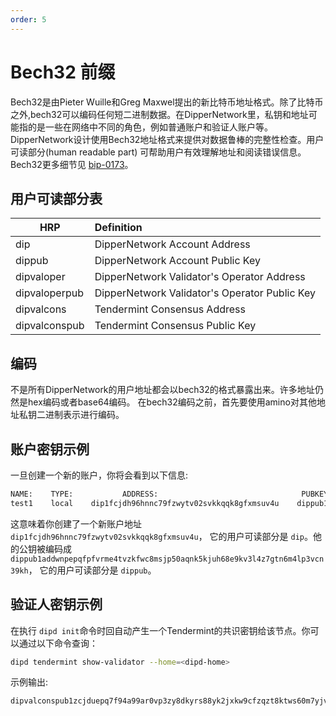 ```yaml
---
order: 5
---
```


# Bech32 前缀

Bech32是由Pieter Wuille和Greg Maxwel提出的新比特币地址格式。除了比特币之外,bech32可以编码任何短二进制数据。在DipperNetwork里，私钥和地址可能指的是一些在网络中不同的角色，例如普通账户和验证人账户等。DipperNetwork设计使用Bech32地址格式来提供对数据鲁棒的完整性检查。用户可读部分(human readable part) 可帮助用户有效理解地址和阅读错误信息。Bech32更多细节见 [bip-0173](https://github.com/bitcoin/bips/blob/master/bip-0173.mediawiki)。

## 用户可读部分表

| HRP | Definition                              |
| --- | :-------------------------------------- |
| dip | DipperNetwork Account Address           |
| dippub | DipperNetwork Account Public Key     |
| dipvaloper | DipperNetwork Validator's Operator Address       |
| dipvaloperpub | DipperNetwork Validator's Operator Public Key |
| dipvalcons | Tendermint Consensus Address                     |
| dipvalconspub | Tendermint Consensus Public Key               |

## 编码

不是所有DipperNetwork的用户地址都会以bech32的格式暴露出来。许多地址仍然是hex编码或者base64编码。 在bech32编码之前，首先要使用amino对其他地址私钥二进制表示进行编码。

## 账户密钥示例

一旦创建一个新的账户，你将会看到以下信息:

```bash
NAME:    TYPE:           ADDRESS:                                PUBKEY:
test1    local    dip1fcjdh96hnnc79fzwytv02svkkqqk8gfxmsuv4u    dippub1addwnpepqfpfvrme4tvzkfwc8msjp50aqnk5kjuh68e9kv3l4z7gtn6m4lp3vcn39kh
```

这意味着你创建了一个新账户地址 `dip1fcjdh96hnnc79fzwytv02svkkqqk8gfxmsuv4u`， 它的用户可读部分是 `dip`。他的公钥被编码成  `dippub1addwnpepqfpfvrme4tvzkfwc8msjp50aqnk5kjuh68e9kv3l4z7gtn6m4lp3vcn39kh`， 它的用户可读部分是 `dippub`。

## 验证人密钥示例

在执行 `dipd init`命令时回自动产生一个Tendermint的共识密钥给该节点。你可以通过以下命令查询：

```bash
dipd tendermint show-validator --home=<dipd-home>
```

示例输出:

```bash
dipvalconspub1zcjduepq7f94a99ar0vp3zy8dkyrs88yk2jxkw9cfzqzt8ktws60m7yjv6fsgw4mtd
```
